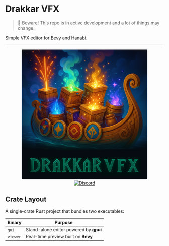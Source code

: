 # Drakkar VFX

> 🚧 Beware! This repo is in active development and a lot of things may change.

Simple VFX editor for [Bevy](https://bevyengine.org/) and [Hanabi](https://github.com/djeedai/bevy_hanabi).

---

<div align="center">
<img src="assets/drakkar.jpg" alt="Drakkar VFX Logo" width="400">
</div>

<div align="center">
    <a href="https://jarl-game.com/discord">
        <img src="https://assets-global.website-files.com/6257adef93867e50d84d30e2/636e0b5061df29d55a92d945_full_logo_blurple_RGB.svg" alt="Discord" width="240">
    </a>
</div>

## Crate Layout

A single-crate Rust project that bundles two executables:

| Binary   | Purpose                     |
|----------|-----------------------------|
| `gui`    | Stand-alone editor powered by **gpui** |
| `viewer` | Real-time preview built on **Bevy**    |
